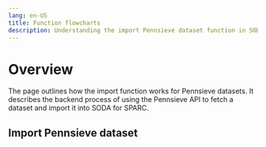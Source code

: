 ```yaml
---
lang: en-US
title: Function flowcharts
description: Understanding the import Pennsieve dataset function in SODA for SPARC
---
```


# Overview

The page outlines how the import function works for Pennsieve datasets. It describes the backend process of using the Pennsieve API to fetch a dataset and import it into SODA for SPARC.

## Import Pennsieve dataset
